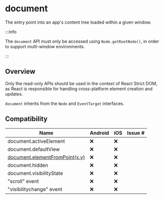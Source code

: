 # document

<p className="text-xl">The entry point into an app's content tree loaded within a given window.</p>

:::info

The `document` API must only be accessed using `Node.getRootNode()`, in order to support multi-window environments.

:::

## Overview

Only the read-only APIs should be used in the context of React Strict DOM, as React is responsible for handling cross-platform element creation and updates.

`document` inherits from the `Node` and `EventTarget` interfaces.

## Compatibility

| Name | Android | iOS | Issue # |
| ---- | ---- | ---- | ---- |
| document.activeElement | ❌ | ❌ | |
| document.defaultView | ❌ | ❌ | |
| [document.elementFromPoint(x,y)](https://developer.mozilla.org/en-US/docs/Web/API/Document/elementFromPoint) | ❌ | ❌ | |
| document.hidden | ❌ | ❌ | |
| document.visibilityState | ❌ | ❌ | |
| "scroll" event | ❌ | ❌ | |
| "visibilitychange" event | ❌ | ❌ | |
